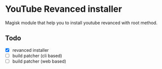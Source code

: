# YouTube Revanced installer
Magisk module that help you to install youtube revanced with root method.

## Todo
- [x] revanced installer
- [ ] build patcher (cli based)
- [ ] build patcher (web based)
